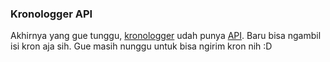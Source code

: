### Kronologger API

Akhirnya yang gue tunggu, <a href="http://kronologger.com">kronologger</a> udah punya <a href="http://kronologger.com/API/">API</a>. Baru bisa ngambil isi kron aja sih. Gue masih nunggu untuk bisa ngirim kron nih :D

<!-- {"time": "2007-09-18 06:55:34", "title": "Kronologger API"} -->

